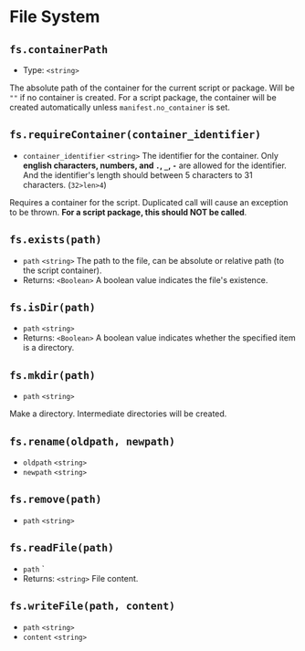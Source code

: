 # File System

## `fs.containerPath`
* Type: `<string>`

The absolute path of the container for the current script or package. Will be `""` if no container is created.
For a script package, the container will be created automatically unless `manifest.no_container` is set.

## `fs.requireContainer(container_identifier)`
* `container_identifier` `<string>` The identifier for the container. Only **english characters, numbers, and `.`, `_`, `-`** are allowed for the identifier. And the identifier's length should between 5 characters to 31 characters. (`32>len>4`)

Requires a container for the script. Duplicated call will cause an exception to be thrown.
**For a script package, this should NOT be called**.

## `fs.exists(path)`
* `path` `<string>` The path to the file, can be absolute or relative path (to the script container).
* Returns: `<Boolean>` A boolean value indicates the file's existence.

## `fs.isDir(path)`
* `path` `<string>`
* Returns: `<Boolean>` A boolean value indicates whether the specified item is a directory.

## `fs.mkdir(path)`
* `path` `<string>`

Make a directory. Intermediate directories will be created.

## `fs.rename(oldpath, newpath)`
* `oldpath` `<string>`
* `newpath` `<string>`

## `fs.remove(path)`
* `path` `<string>`

## `fs.readFile(path)`
* `path` `<string>
* Returns: `<string>` File content.

## `fs.writeFile(path, content)`
* `path` `<string>`
* `content` `<string>`

